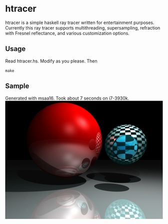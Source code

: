 htracer
=======

htracer is a simple haskell ray tracer written for entertainment purposes. Currently this ray tracer supports multithreading, supersampling, refraction with Fresnel reflectance, and various customization options.

## Usage
Read htracer.hs. Modify as you please. Then

    make

## Sample
Generated with msaa16. Took about 7 seconds on i7-3930k.
![sample image](https://github.com/shaunren/htracer/raw/master/render.png)
